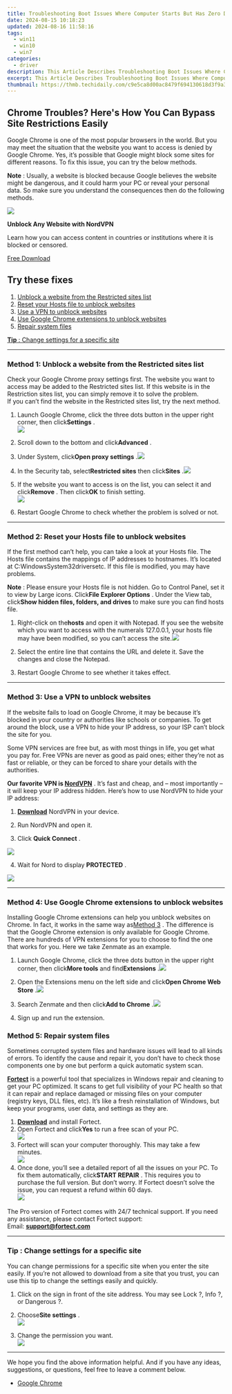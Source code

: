 ```yaml
---
title: Troubleshooting Boot Issues Where Computer Starts But Has Zero Display Output
date: 2024-08-15 10:18:23
updated: 2024-08-16 11:58:16
tags:
  - win11
  - win10
  - win7
categories:
  - driver
description: This Article Describes Troubleshooting Boot Issues Where Computer Starts But Has Zero Display Output
excerpt: This Article Describes Troubleshooting Boot Issues Where Computer Starts But Has Zero Display Output
thumbnail: https://thmb.techidaily.com/c9e5ca8d00ac8479f694130618d3f9a3080c0193f44d3a38cfaa7537d0961fac.png
---
```


## Chrome Troubles? Here's How You Can Bypass Site Restrictions Easily

Google Chrome is one of the most popular browsers in the world. But you may meet the situation that the website you want to access is denied by Google Chrome. Yes, it’s possible that Google might block some sites for different reasons. To fix this issue, you can try the below methods.

**Note** : Usually, a website is blocked because Google believes the website might be dangerous, and it could harm your PC or reveal your personal data. So make sure you understand the consequences then do the following methods.

![](https://images.drivereasy.com/wp-content/uploads/2019/06/nordvpn-default.png)

**Unblock Any Website with NordVPN**

 Learn how you can access content in countries or institutions where it is blocked or censored.

[Free Download](https://r.brandreward.com/?key=3882aba4cadd4473e0195097fdf20855&url=https://www.nordvpn.com&id=drivereasyen82580)

## Try these fixes

1. [Unblock a website from the Restricted sites list](https://tools.techidaily.com/drivereasy/download/)
2. [Reset your Hosts file to unblock websites](https://tools.techidaily.com/drivereasy/download/)
3. [Use a VPN to unblock websites](https://tools.techidaily.com/drivereasy/download/)
4. [Use Google Chrome extensions to unblock websites](https://tools.techidaily.com/drivereasy/download/)
5. [Repair system files](https://tools.techidaily.com/drivereasy/download/)

[**Tip** : Change settings for a specific site](https://tools.techidaily.com/drivereasy/download/)

---

### Method 1: Unblock a website from the Restricted sites list

 Check your Google Chrome proxy settings first. The website you want to access may be added to the Restricted sites list. If this website is in the Restriction sites list, you can simply remove it to solve the problem.  
 If you can’t find the website in the Restricted sites list, try the next method.

 1) Launch Google Chrome, click the three dots button in the upper right corner, then click**Settings** .  
![](https://images.drivereasy.com/wp-content/uploads/2019/06/5.10-2.jpg)

 2) Scroll down to the bottom and click**Advanced** .

 3) Under System, click**Open proxy settings** .![](https://images.drivereasy.com/wp-content/uploads/2019/06/g2.jpg)

 4) In the Security tab, select**Restricted sites** then click**Sites** .![](https://images.drivereasy.com/wp-content/uploads/2019/06/g.jpg)

 5) If the website you want to access is on the list, you can select it and click**Remove** . Then click**OK** to finish setting.  
![](https://images.drivereasy.com/wp-content/uploads/2019/06/g1.jpg)

 6) Restart Google Chrome to check whether the problem is solved or not.

---

### Method 2: Reset your Hosts file to unblock websites

 If the first method can’t help, you can take a look at your Hosts file. The Hosts file contains the mappings of IP addresses to hostnames. It’s located at C:WindowsSystem32driversetc. If this file is modified, you may have problems.

**Note** : Please ensure your Hosts file is not hidden. Go to Control Panel, set it to view by Large icons. Click**File Explorer Options** . Under the View tab, click**Show hidden files, folders, and drives** to make sure you can find hosts file.

 1) Right-click on the**hosts** and open it with Notepad. If you see the website which you want to access with the numerals 127.0.0.1, your hosts file may have been modified, so you can’t access the site.![](https://images.drivereasy.com/wp-content/uploads/2019/06/gg.jpg)

 2) Select the entire line that contains the URL and delete it. Save the changes and close the Notepad.

 3) Restart Google Chrome to see whether it takes effect.

---

### Method 3: Use a VPN to unblock websites

 If the website fails to load on Google Chrome, it may be because it’s blocked in your country or authorities like schools or companies. To get around the block, use a VPN to hide your IP address, so your ISP can’t block the site for you.

 Some VPN services are free but, as with most things in life, you get what you pay for. Free VPNs are never as good as paid ones; either they’re not as fast or reliable, or they can be forced to share your details with the authorities.

 **Our favorite VPN is [NordVPN](https://tools.techidaily.com/drivereasy/download/)**  . It’s fast and cheap, and – most importantly – it will keep your IP address hidden. Here’s how to use NordVPN to hide your IP address:

 1) **[Download](https://tools.techidaily.com/drivereasy/download/)**  NordVPN in your device.

 2) Run NordVPN and open it.

 3) Click **Quick Connect** .

![](https://images.drivereasy.com/wp-content/uploads/2021/10/Nord-unprotected.png)

 4) Wait for Nord to display **PROTECTED** .

![](https://images.drivereasy.com/wp-content/uploads/2021/10/Nord-protected.png)

---

### Method 4: Use Google Chrome extensions to unblock websites

 Installing Google Chrome extensions can help you unblock websites on Chrome. In fact, it works in the same way as[Method 3](https://tools.techidaily.com/drivereasy/download/) . The difference is that the Google Chrome extension is only available for Google Chrome.  
 There are hundreds of VPN extensions for you to choose to find the one that works for you. Here we take Zenmate as an example.

 1) Launch Google Chrome, click the three dots button in the upper right corner, then click**More tools** and find**Extensions** .![](https://images.drivereasy.com/wp-content/uploads/2019/06/g3.jpg)

 2) Open the Extensions menu on the left side and click**Open Chrome Web Store** .![](https://images.drivereasy.com/wp-content/uploads/2019/06/g4.jpg)

 3) Search Zenmate and then click**Add to Chrome** .![](https://images.drivereasy.com/wp-content/uploads/2019/06/g5.jpg)

 4) Sign up and run the extension.

### Method 5: Repair system files

 Sometimes corrupted system files and hardware issues will lead to all kinds of errors. To identify the cause and repair it, you don’t have to check those components one by one but perform a quick automatic system scan.

**[Fortect](https://tools.techidaily.com/drivereasy/download/)**  is a powerful tool that specializes in Windows repair and cleaning to get your PC optimized. It scans to get full visibility of your PC health so that it can repair and replace damaged or missing files on your computer (registry keys, DLL files, etc). It’s like a fresh reinstallation of Windows, but keep your programs, user data, and settings as they are.

1. **[Download](https://tools.techidaily.com/drivereasy/download/)**  and install Fortect.
2. Open Fortect and click**Yes** to run a free scan of your PC.  
![](https://images.drivereasy.com/wp-content/uploads/2022/01/fortect-1.jpg)
3. Fortect will scan your computer thoroughly. This may take a few minutes.  
![](https://images.drivereasy.com/wp-content/uploads/2022/01/fortect-2.jpg)
4. Once done, you’ll see a detailed report of all the issues on your PC. To fix them automatically, click**START REPAIR** . This requires you to purchase the full version. But don’t worry. If Fortect doesn’t solve the issue, you can request a refund within 60 days.  
![](https://images.drivereasy.com/wp-content/uploads/2022/01/fortect-3.jpg)

 The Pro version of Fortect comes with 24/7 technical support. If you need any assistance, please contact Fortect support:  
 Email: **<support@fortect.com>**

---

### **Tip** : Change settings for a specific site

 You can change permissions for a specific site when you enter the site easily. If you’re not allowed to download from a site that you trust, you can use this tip to change the settings easily and quickly.

 1) Click on the sign in front of the site address. You may see Lock ?, Info ?, or Dangerous ?.

 2) Choose**Site settings** .  
![](https://images.drivereasy.com/wp-content/uploads/2019/06/2020-10-12_15-42-51-1.jpg)

 3) Change the permission you want.  
![](https://images.drivereasy.com/wp-content/uploads/2019/06/2020-10-12_15-44-46.jpg)

---

 We hope you find the above information helpful. And if you have any ideas, suggestions, or questions, feel free to leave a comment below.

* [Google Chrome](https://tools.techidaily.com/drivereasy/download/)

<ins class="adsbygoogle"
     style="display:block"
     data-ad-format="autorelaxed"
     data-ad-client="ca-pub-7571918770474297"
     data-ad-slot="1223367746"></ins>



<ins class="adsbygoogle"
     style="display:block"
     data-ad-client="ca-pub-7571918770474297"
     data-ad-slot="8358498916"
     data-ad-format="auto"
     data-full-width-responsive="true"></ins>
